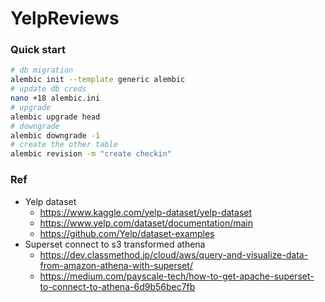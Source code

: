 # YelpReviews

### Quick start
```bash
# db migration 
alembic init --template generic alembic
# update db creds
nano +18 alembic.ini
# upgrade 
alembic upgrade head
# downgrade 
alembic downgrade -1
# create the other table 
alembic revision -m "create checkin"


```

### Ref
- Yelp dataset 
	- https://www.kaggle.com/yelp-dataset/yelp-dataset
	- https://www.yelp.com/dataset/documentation/main
	- https://github.com/Yelp/dataset-examples
- Superset connect to s3 transformed athena
	- https://dev.classmethod.jp/cloud/aws/query-and-visualize-data-from-amazon-athena-with-superset/
	- https://medium.com/payscale-tech/how-to-get-apache-superset-to-connect-to-athena-6d9b56bec7fb
